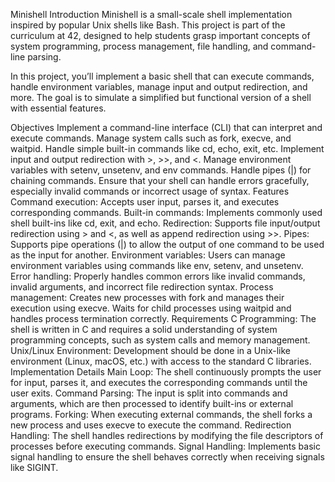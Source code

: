 Minishell
Introduction
Minishell is a small-scale shell implementation inspired by popular Unix shells like Bash. This project is part of the curriculum at 42, designed to help students grasp important concepts of system programming, process management, file handling, and command-line parsing.

In this project, you’ll implement a basic shell that can execute commands, handle environment variables, manage input and output redirection, and more. The goal is to simulate a simplified but functional version of a shell with essential features.

Objectives
Implement a command-line interface (CLI) that can interpret and execute commands.
Manage system calls such as fork, execve, and waitpid.
Handle simple built-in commands like cd, echo, exit, etc.
Implement input and output redirection with >, >>, and <.
Manage environment variables with setenv, unsetenv, and env commands.
Handle pipes (|) for chaining commands.
Ensure that your shell can handle errors gracefully, especially invalid commands or incorrect usage of syntax.
Features
Command execution: Accepts user input, parses it, and executes corresponding commands.
Built-in commands: Implements commonly used shell built-ins like cd, exit, and echo.
Redirection: Supports file input/output redirection using > and <, as well as append redirection using >>.
Pipes: Supports pipe operations (|) to allow the output of one command to be used as the input for another.
Environment variables: Users can manage environment variables using commands like env, setenv, and unsetenv.
Error handling: Properly handles common errors like invalid commands, invalid arguments, and incorrect file redirection syntax.
Process management: Creates new processes with fork and manages their execution using execve. Waits for child processes using waitpid and handles process termination correctly.
Requirements
C Programming: The shell is written in C and requires a solid understanding of system programming concepts, such as system calls and memory management.
Unix/Linux Environment: Development should be done in a Unix-like environment (Linux, macOS, etc.) with access to the standard C libraries.
Implementation Details
Main Loop: The shell continuously prompts the user for input, parses it, and executes the corresponding commands until the user exits.
Command Parsing: The input is split into commands and arguments, which are then processed to identify built-ins or external programs.
Forking: When executing external commands, the shell forks a new process and uses execve to execute the command.
Redirection Handling: The shell handles redirections by modifying the file descriptors of processes before executing commands.
Signal Handling: Implements basic signal handling to ensure the shell behaves correctly when receiving signals like SIGINT.
